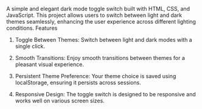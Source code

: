 A simple and elegant dark mode toggle switch built with HTML, CSS, and JavaScript. This project allows users to switch between light and dark themes seamlessly, enhancing the user experience across different lighting conditions.
   Features
1. Toggle Between Themes: Switch between light and dark modes with a single click.

2. Smooth Transitions: Enjoy smooth transitions between themes for a pleasant visual experience.

3. Persistent Theme Preference: Your theme choice is saved using localStorage, ensuring it persists across sessions.

4. Responsive Design: The toggle switch is designed to be responsive and works well on various screen sizes.
